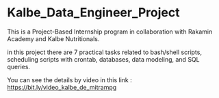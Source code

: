 # Kalbe_Data_Engineer_Project


This is a Project-Based Internship program in collaboration with Rakamin Academy and Kalbe Nutritionals.

in this project there are 7 practical tasks related to bash/shell scripts, scheduling scripts with crontab, databases, data modeling, and SQL queries.

You can see the details by video in this link : https://bit.ly/video_kalbe_de_mitrampg

